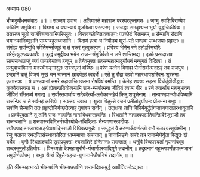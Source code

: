 अध्यायः 080

भीष्मदुर्योधनसंवादः ॥ 1 ॥
सञ्जय उवाच ।
क्षत्रियास्ते महाराज परस्परकृतागसः ।
जग्मुः स्वशिबिराण्येव रुधिरेण समुक्षिताः ॥
विश्रम्य च यथान्यायं पूजयित्वा परस्परम् ।
सन्नद्धाः समदृश्यन्त भूयो युद्धचिकीर्षवः ॥
ततस्तव सुतो राजंश्चिन्तयाभिपरिप्लुतः ।
विस्रवच्छोणिताक्ताङ्गः पप्रच्छेदं पितामहम् ॥
सैन्यानि रौद्राणि भयानकानिव्यूढानि सम्यग्बहुलध्वजानि ।
विदार्य हत्वा च निपीड्य शूरां-स्ते पाण्डवा लब्धजयाः प्रहृष्टाः ॥
संमोह्य सर्वान्युधि कीर्तिमन्तोव्यूहं च तं मकरं मृत्युकल्पम् ।
प्रविश्य भीमेन रणे हतोऽस्मिघोरैः शरैर्मृत्युदण्डप्रकाशैः ॥
क्रुद्धं तमुद्वीक्ष्य भयेन राज-न्संमूर्च्छितो न लभे शान्तिमद्य ।
इच्छे प्रसादात्तव सत्यसन्धप्राप्तुं जयं पाण्डवेयांश्च हन्तुम् ॥
तेनैवमुक्तः प्रहसन्महात्मादुर्योधनं मन्युगतं विदित्वा ।
तं प्रत्युवाचाविमना मनस्वीगङ्गासुतः सस्त्रभृतां वरिष्ठः ॥
परेण यत्नेन विगाह्य सेनांसर्वात्मनाऽहं तव राजपुत्र ।
इच्छामि दातुं विजयं सुखं चन चात्मानं छादयेऽहं त्वदर्थे ॥
एते तु रौद्रा बहवो महारथायशस्विनः शूरतमाः कृतास्त्राः ।
ये पाण्डवानां समरे सहायाजितक्लमा रोषविषं वमन्ति ॥
केनेह शक्याः सहसा विजेतुंवीर्योद्धताः कृतवैरास्त्वया च ।
अहं ह्येतान्प्रतियोत्स्यामि राज-न्सर्वात्मना जीवितं त्यज्य वीर ॥
रणे तवार्थाय महानुभावन जीवितं रक्षितव्यं ममाद्य ।
सर्वांस्तवार्थाय सदेवदैत्याँ-ल्लोकान्दहेयं किमु शत्रुसेनाम् ॥ 
तान्पाण्डवान्योधयिष्यामि राजन्प्रियं च ते सर्वमहं करिष्ये ।
सञ्जय उवाच ।
श्रुत्वा पितुस्ते वचनं प्रतीतोदुर्योधनः प्रीतमना बभूव ॥
सर्वाणि सैन्यानि ततः प्रहृष्टोनिर्गच्छतेत्याह नृपांश्च सर्वान् ।
तदाक्षया तानि विनिर्ययुर्द्रुतंगजाश्वपादातरथायुतानि ॥
प्रहर्षयुक्तानि तु तानि राज-न्महान्ति नानाविधशस्त्रवन्ति ।
स्थितानि नागाश्वपदातिमन्तिविरेजुराजौ तव राजन्बलानि ॥
शस्त्रास्त्रविद्भिर्नरवीरयोधै-रधिष्ठिताः सैन्यगणास्त्वदीयाः ।
रथौघपादातगजाश्वसङ्घैःप्रयाद्भिराजौ विधिवत्प्रणुन्नैः ॥
समुद्धतं वै तरुणार्कवर्णंरजो बभौ च्छादयत्सूर्यश्मीन् ।
रेजुः पताका रथदन्तिसंस्थावातेरिता भ्राम्यमाणाः समन्तात् ॥
नानालिङ्गैः समरे तत्र राजन्मेघैर्युता विद्युतः खे यथैव ।
वृन्दैः स्थिताश्चापि सुसंप्रयुक्ता-श्चकाशिरे दन्तिगणाः समन्तात् ॥
धनूंषि विष्फारयतां नृपाणांबभूव शब्दस्तुमुलोऽतिघोरः ।
विमथ्यतो देवमहासुरौघै-र्यथार्णवस्यादियुगे तदानीम् ॥
तदुग्रनागं बहुरूपवर्णंतवात्मजानां समुदीर्णकोपम् ।
बभूव सैन्यं रिपुसैन्यहन्त-युगान्तमेघौघनिभं तदानीम् ॥ ॥

इति श्रीमन्महाभारते भीष्मपर्वणि भीष्मवधपर्वणि सप्तमदिवसयुद्धे अशीतितमोऽद्यायः ॥
